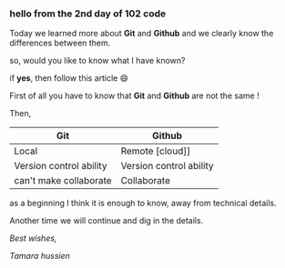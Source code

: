 ### hello from the 2nd day of 102 code 
Today we learned more about **Git** and **Github** and we clearly know the differences between them.

so, would you like to know what I have known?

if **yes**, then follow this article :smile:

First of all you have to know that **Git** and **Github** are not the same !

Then, 

Git | Github
------------ | -------------
Local | Remote [cloud]]
Version control ability | Version control ability
can't make collaborate | Collaborate

as a beginning I think it is enough to know, away from technical details.

Another time we will continue and dig in the details.

*Best wishes,*
 
*Tamara hussien*
